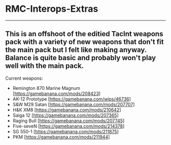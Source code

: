 # RMC-Interops-Extras
----------------------------------
This is an offshoot of the editied TacInt weapons pack with a variety of new weapons that don't fit the main pack but I felt like making anyway.  Balance is quite basic and probably won't play well with the main pack.
-----------------------------------

Current weapons:

- Remington 870 Marine Magnum [https://gamebanana.com/mods/208423]
- AK-12 Prototype [https://gamebanana.com/wips/46736]
- S&W M29 Satan [https://gamebanana.com/mods/207707]
- H&K XM8 [https://gamebanana.com/mods/210642]
- Saiga 12 [https://gamebanana.com/mods/207365]
- Raging Bull [https://gamebanana.com/mods/207745]
- Five-seveN [https://gamebanana.com/mods/214378]
- SG 550-1 [https://gamebanana.com/mods/211875]
- PKM [https://gamebanana.com/mods/211944]
